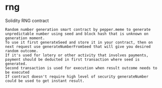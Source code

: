 # rng
Solidity RNG contract

    Random number generation smart contract by pepper.meme to generate unpredictable number using seed and block hash that is unknown on generation moment.
    To use it first generateSeed and store it in your contract, then on next request use generateNumberFromSeed that will give you desired random outcome.
    If it's used for lotery or other activity that involves payments, payment should be deducted in first transaction where seed is generated.
    Second transaction is used for execution when result outcome needs to be executed
    If contract doesn't require high level of security generateNumber could be used to get instant result.
